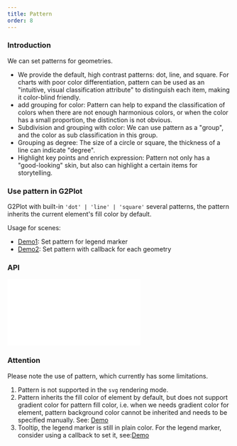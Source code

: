 ```yaml
---
title: Pattern
order: 8
---
```


### Introduction

We can set patterns for geometries.
- We provide the default, high contrast patterns: dot, line, and square. For charts with poor color differentiation, pattern can be used as an "intuitive, visual classification attribute" to distinguish each item, making it color-blind friendly.
- add grouping for color: Pattern can help to expand the classification of colors when there are not enough harmonious colors, or when the color has a small proportion, the distinction is not obvious.
- Subdivision and grouping with color: We can use pattern as a "group", and the color as sub classification in this group.
- Grouping as degree: The size of a circle or square, the thickness of a line can indicate "degree".
- Highlight key points and enrich expression: Pattern not only has a "good-looking" skin, but also can highlight a certain items for storytelling.

### Use pattern in G2Plot

G2Plot with built-in `'dot' | 'line' | 'square'` several patterns, the pattern inherits the current element's fill color by default.

<Playground path="plugin/pattern/demo/pie-pattern.ts" rid="pie-pattern"></playground>

Usage for scenes:

- [Demo1](/zh/examples/plugin/pattern#legend-marker-with-pattern): Set pattern for legend marker
- [Demo2](/zh/examples/plugin/pattern#bar-pattern): Set pattern with callback for each geometry 


<!-- 补充 案例说明 和 案例 -->

### API

<embed src="@/docs/common/pattern.en.md"></embed>

### Attention

Please note the use of pattern, which currently has some limitations.

1. Pattern is not supported in the `svg` rendering mode.
2. Pattern inherits the fill color of element by default, but does not support gradient color for pattern fill color, i.e. when we needs gradient color for element, pattern background color cannot be inherited and needs to be specified manually. See: [Demo](/zh/examples/tiny/tiny-area#pattern)
3. Tooltip, the legend marker is still in plain color. For the legend marker, consider using a callback to set it, see:[Demo](/zh/examples/plugin/pattern#pie-pattern-callback)


